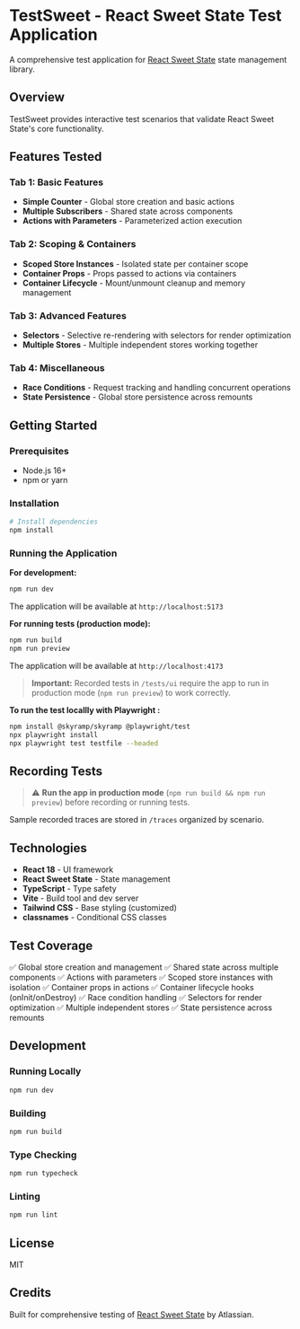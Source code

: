 # TestSweet - React Sweet State Test Application

A comprehensive test application for [React Sweet State](https://github.com/atlassian/react-sweet-state) state management library.

## Overview

TestSweet provides interactive test scenarios that validate React Sweet State's core functionality.

## Features Tested

### Tab 1: Basic Features
- **Simple Counter** - Global store creation and basic actions
- **Multiple Subscribers** - Shared state across components
- **Actions with Parameters** - Parameterized action execution

### Tab 2: Scoping & Containers
- **Scoped Store Instances** - Isolated state per container scope
- **Container Props** - Props passed to actions via containers
- **Container Lifecycle** - Mount/unmount cleanup and memory management

### Tab 3: Advanced Features
- **Selectors** - Selective re-rendering with selectors for render optimization
- **Multiple Stores** - Multiple independent stores working together

### Tab 4: Miscellaneous
- **Race Conditions** - Request tracking and handling concurrent operations
- **State Persistence** - Global store persistence across remounts

## Getting Started

### Prerequisites
- Node.js 16+
- npm or yarn

### Installation

```bash
# Install dependencies
npm install
```

### Running the Application

**For development:**
```bash
npm run dev
```
The application will be available at `http://localhost:5173`

**For running tests (production mode):**
```bash
npm run build
npm run preview
```
The application will be available at `http://localhost:4173`

> **Important:** Recorded tests in `/tests/ui` require the app to run in production mode (`npm run preview`) to work correctly.

**To run the test locallly with Playwright :**
```bash
npm install @skyramp/skyramp @playwright/test
npx playwright install
npx playwright test testfile --headed
```


## Recording Tests

> ⚠️ **Run the app in production mode** (`npm run build && npm run preview`) before recording or running tests.

Sample recorded traces are stored in `/traces` organized by scenario.


## Technologies

- **React 18** - UI framework
- **React Sweet State** - State management
- **TypeScript** - Type safety
- **Vite** - Build tool and dev server
- **Tailwind CSS** - Base styling (customized)
- **classnames** - Conditional CSS classes

## Test Coverage

✅ Global store creation and management
✅ Shared state across multiple components
✅ Actions with parameters
✅ Scoped store instances with isolation
✅ Container props in actions
✅ Container lifecycle hooks (onInit/onDestroy)
✅ Race condition handling
✅ Selectors for render optimization
✅ Multiple independent stores
✅ State persistence across remounts

## Development

### Running Locally

```bash
npm run dev
```

### Building

```bash
npm run build
```

### Type Checking

```bash
npm run typecheck
```

### Linting

```bash
npm run lint
```


## License

MIT

## Credits

Built for comprehensive testing of [React Sweet State](https://github.com/atlassian/react-sweet-state) by Atlassian.
